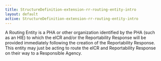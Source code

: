 ```yaml
---
title: StructureDefinition-extension-rr-routing-entity-intro
layout: default
active: StructureDefinition-extension-rr-routing-entity-intro
---
```


A Routing Entity is a PHA or other organization identified by the PHA (such as an HIE) to which the eICR and/or the Reportability Response will be provided immediately following the creation of the Reportability Response. This entity may just be acting to route the eICR and Reportability Response on their way to a Responsible Agency.